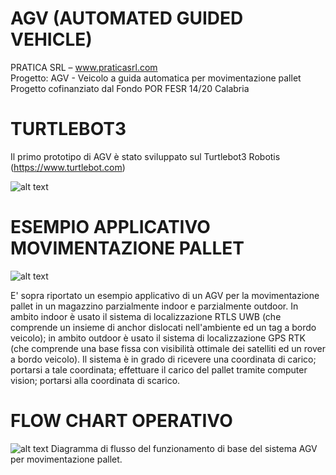 # AGV  (AUTOMATED GUIDED VEHICLE)
PRATICA SRL – www.praticasrl.com  
Progetto: AGV - Veicolo a guida automatica per movimentazione pallet  
Progetto cofinanziato dal Fondo POR FESR 14/20 Calabria 

# TURTLEBOT3
Il primo prototipo di AGV è stato sviluppato sul Turtlebot3 Robotis (https://www.turtlebot.com)

![alt text](https://imgur.com/rx3XeKB.png)

# ESEMPIO APPLICATIVO MOVIMENTAZIONE PALLET
![alt text](https://imgur.com/5odDpaY.png)

E' sopra riportato un esempio applicativo di un AGV per la movimentazione pallet in un magazzino parzialmente indoor e parzialmente outdoor. In ambito indoor è usato il sistema di localizzazione RTLS UWB (che comprende un insieme di anchor dislocati nell'ambiente ed un tag a bordo veicolo); in ambito outdoor è usato il sistema di localizzazione GPS RTK (che comprende una base fissa con visibilità ottimale dei satelliti ed un rover a bordo veicolo). Il sistema è in grado di ricevere una coordinata di carico; portarsi a tale coordinata; effettuare il carico del pallet tramite computer vision; portarsi alla coordinata di scarico. 


# FLOW CHART OPERATIVO
![alt text](https://imgur.com/x3d0QaP.png)
Diagramma di flusso del funzionamento di base del sistema AGV per movimentazione pallet. 
